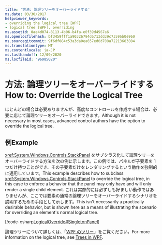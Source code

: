 ```yaml
---
title: '方法: 論理ツリーをオーバーライドする'
ms.date: 03/30/2017
helpviewer_keywords:
- overriding the logical tree [WPF]
- logical tree [WPF], overriding
ms.assetid: 0ae4d074-8113-4b06-b4fa-e0f39d4967a6
ms.openlocfilehash: bf3459fff1a90326794d6713dd39c73596b0e960
ms.sourcegitcommit: 9f6df084c53a3da0ea657ed0d708a72213683084
ms.translationtype: MT
ms.contentlocale: ja-JP
ms.lasthandoff: 12/09/2020
ms.locfileid: "96985020"
---
```

# <a name="how-to-override-the-logical-tree"></a><span data-ttu-id="05ed6-102">方法: 論理ツリーをオーバーライドする</span><span class="sxs-lookup"><span data-stu-id="05ed6-102">How to: Override the Logical Tree</span></span>
<span data-ttu-id="05ed6-103">ほとんどの場合は必要ありませんが、高度なコントロールを作成する場合は、必要に応じて論理ツリーをオーバーライドできます。</span><span class="sxs-lookup"><span data-stu-id="05ed6-103">Although it is not necessary in most cases, advanced control authors have the option to override the logical tree.</span></span>  
  
## <a name="example"></a><span data-ttu-id="05ed6-104">例</span><span class="sxs-lookup"><span data-stu-id="05ed6-104">Example</span></span>  
 <span data-ttu-id="05ed6-105"><xref:System.Windows.Controls.StackPanel> をサブクラス化して論理ツリーをオーバーライドする方法を次の例に示します。この例では、パネルが子要素を 1 つだけ持つことができ、その子要素だけをレンダリングするという動作を強制的に適用しています。</span><span class="sxs-lookup"><span data-stu-id="05ed6-105">This example describes how to subclass <xref:System.Windows.Controls.StackPanel> to override the logical tree, in this case to enforce a behavior that the panel may only have and will only render a single child element.</span></span> <span data-ttu-id="05ed6-106">これは実際的には必ずしも好ましい動作ではありませんが、ここでは要素の通常の論理ツリーをオーバーライドするシナリオを説明するための手段として示します。</span><span class="sxs-lookup"><span data-stu-id="05ed6-106">This isn't necessarily a practically desirable behavior, but is shown here as a means of illustrating the scenario for overriding an element's normal logical tree.</span></span>  
  
 [!code-csharp[LogicalOverride#SingletonPanel](~/samples/snippets/csharp/VS_Snippets_Wpf/LogicalOverride/CSharp/SDKSampleLibrary/class1.cs#singletonpanel)]  
  
 <span data-ttu-id="05ed6-107">論理ツリーについて詳しくは、「[WPF のツリー](trees-in-wpf.md)」をご覧ください。</span><span class="sxs-lookup"><span data-stu-id="05ed6-107">For more information on the logical tree, see [Trees in WPF](trees-in-wpf.md).</span></span>

